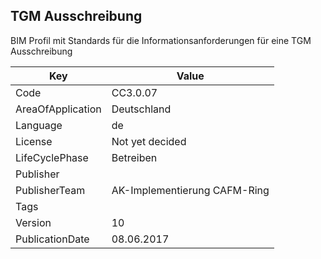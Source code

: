 ## TGM Ausschreibung
BIM Profil mit Standards für die Informationsanforderungen für eine TGM Ausschreibung

Key | Value |
--|--|
Code | CC3.0.07 |  
AreaOfApplication | Deutschland |  
Language | de |  
License | Not yet decided |  
LifeCyclePhase | Betreiben |  
Publisher | [](https://www.realfm.de/) |  
PublisherTeam | AK-Implementierung CAFM-Ring |  
Tags |  |  
Version | 10 |  
PublicationDate | 08.06.2017 |  
